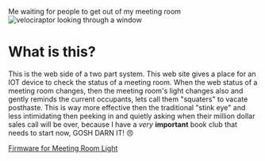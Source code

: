 Me waiting for people to get out of my meeting room  
![velociraptor looking through a window](https://media.giphy.com/media/8M8qPus8Tf9IY/giphy.gif)

# What is this?
This is the web side of a two part system. This web site gives a place for an IOT device to check the status of a meeting room.  When the web status of a meeting room changes, then the meeting room's light changes also and gently reminds the current occupants, lets call them "squaters" to vacate posthaste.  This is way more effective then the traditional "stink eye" and less intimidating then peeking in and quietly asking when their million dollar sales call will be over, because I have a *very* **important** book club that needs to start now, GOSH DARN IT! 😠

[Firmware for Meeting Room Light](https://github.com/Jonathan75/meeting-room-notification-firmware)
